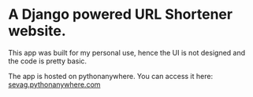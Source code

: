 # A Django powered URL Shortener website.
This app was built for my personal use, hence the UI is not designed and the code is pretty basic.

The app is hosted on pythonanywhere. You can access it here: [sevag.pythonanywhere.com](http://sevag.pythonanywhere.com/)
